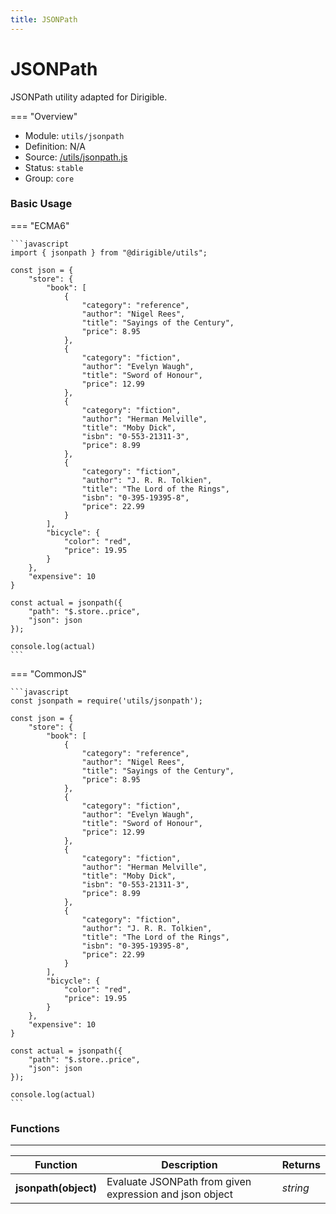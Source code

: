```yaml
---
title: JSONPath
---
```


JSONPath
===

JSONPath utility adapted for Dirigible.

=== "Overview"
- Module: `utils/jsonpath`
- Definition: N/A
- Source: [/utils/jsonpath.js](https://github.com/eclipse/dirigible/blob/master/components/api-utils/src/main/resources/META-INF/dirigible/utils/jsonpath.js)
- Status: `stable`
- Group: `core`

### Basic Usage

=== "ECMA6"

    ```javascript
    import { jsonpath } from "@dirigible/utils";

    const json = {
        "store": {
            "book": [
                {
                    "category": "reference",
                    "author": "Nigel Rees",
                    "title": "Sayings of the Century",
                    "price": 8.95
                },
                {
                    "category": "fiction",
                    "author": "Evelyn Waugh",
                    "title": "Sword of Honour",
                    "price": 12.99
                },
                {
                    "category": "fiction",
                    "author": "Herman Melville",
                    "title": "Moby Dick",
                    "isbn": "0-553-21311-3",
                    "price": 8.99
                },
                {
                    "category": "fiction",
                    "author": "J. R. R. Tolkien",
                    "title": "The Lord of the Rings",
                    "isbn": "0-395-19395-8",
                    "price": 22.99
                }
            ],
            "bicycle": {
                "color": "red",
                "price": 19.95
            }
        },
        "expensive": 10
    }

    const actual = jsonpath({
        "path": "$.store..price",
        "json": json
    });

    console.log(actual)
    ```

=== "CommonJS"

    ```javascript
    const jsonpath = require('utils/jsonpath');

    const json = {
        "store": {
            "book": [
                {
                    "category": "reference",
                    "author": "Nigel Rees",
                    "title": "Sayings of the Century",
                    "price": 8.95
                },
                {
                    "category": "fiction",
                    "author": "Evelyn Waugh",
                    "title": "Sword of Honour",
                    "price": 12.99
                },
                {
                    "category": "fiction",
                    "author": "Herman Melville",
                    "title": "Moby Dick",
                    "isbn": "0-553-21311-3",
                    "price": 8.99
                },
                {
                    "category": "fiction",
                    "author": "J. R. R. Tolkien",
                    "title": "The Lord of the Rings",
                    "isbn": "0-395-19395-8",
                    "price": 22.99
                }
            ],
            "bicycle": {
                "color": "red",
                "price": 19.95
            }
        },
        "expensive": 10
    }

    const actual = jsonpath({
        "path": "$.store..price",
        "json": json
    });

    console.log(actual)
    ```

### Functions

---

Function     | Description | Returns
------------ | ----------- | --------
**jsonpath(object)**   | Evaluate JSONPath from given expression and json object | *string*

